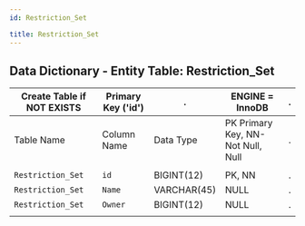 ```yaml
---
id: Restriction_Set

title: Restriction_Set
---
```


## Data Dictionary - Entity Table: Restriction_Set


| Create Table if NOT EXISTS| Primary Key ('id')|.|ENGINE = InnoDB|.|
|---|---|---|---|---|
|Table Name |Column Name|Data Type|PK Primary Key, NN-Not Null, Null|.|
||
|`Restriction_Set`|`id`|BIGINT(12)|PK, NN|.|
|`Restriction_Set`|`Name`|VARCHAR(45)|NULL|.|
|`Restriction_Set`|`Owner`|BIGINT(12)|NULL|.|
||
